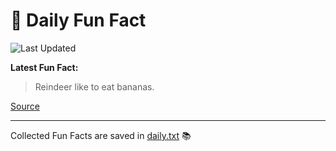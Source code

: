 # 🌟 Daily Fun Fact

![Last Updated](https://img.shields.io/badge/Last_Updated-2025_07_01-blue?style=flat-square)

**Latest Fun Fact:**

> Reindeer like to eat bananas.

[Source](http://www.djtech.net/humor/useless_facts.htm)

---

Collected Fun Facts are saved in [daily.txt](daily.txt) 📚
